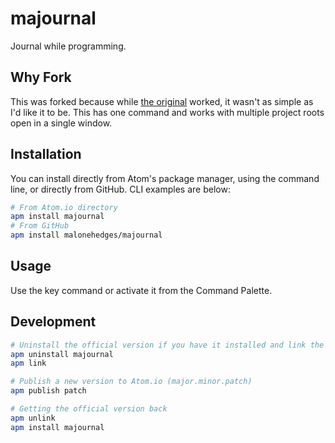 # majournal

Journal while programming.

## Why Fork

This was forked because while [the original](https://github.com/groktools/journal) worked, it wasn't as simple as I'd like it to be. This has one command and works with multiple project roots open in a single window.

## Installation

You can install directly from Atom's package manager, using the command line, or directly from GitHub. CLI examples are below:

```sh
# From Atom.io directory
apm install majournal
# From GitHub
apm install malonehedges/majournal
```

## Usage

Use the key command or activate it from the Command Palette.

## Development

```sh
# Uninstall the official version if you have it installed and link the local version
apm uninstall majournal
apm link

# Publish a new version to Atom.io (major.minor.patch)
apm publish patch

# Getting the official version back
apm unlink
apm install majournal
```
